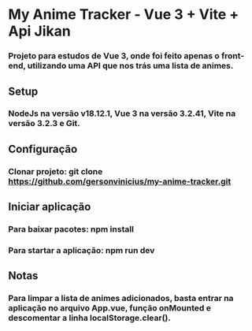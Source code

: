 # My Anime Tracker - Vue 3 + Vite + Api Jikan

### Projeto para estudos de Vue 3, onde foi feito apenas o front-end, utilizando uma API que nos trás uma lista de animes.

## Setup

### NodeJs na versão v18.12.1, Vue 3 na versão 3.2.41, Vite na versão 3.2.3 e Git.

## Configuração

### Clonar projeto: git clone https://github.com/gersonvinicius/my-anime-tracker.git

## Iniciar aplicação

### Para baixar pacotes: npm install

### Para startar a aplicação: npm run dev

## Notas

### Para limpar a lista de animes adicionados, basta entrar na aplicação no arquivo App.vue, função onMounted e descomentar a linha localStorage.clear().
